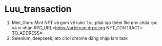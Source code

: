 # Luu_transaction
1. Mint_Gom: Mint NFT và gom về luôn 1 ví, phải tạo thêm file env chứa rpc và ví nhận
RPC_URL=https://arbitrum.drpc.org
NFT_CONTRACT=
TO_ADDRESS=
2. Selenium_deepseek, ato chơi chrome đăng nhập làm task
